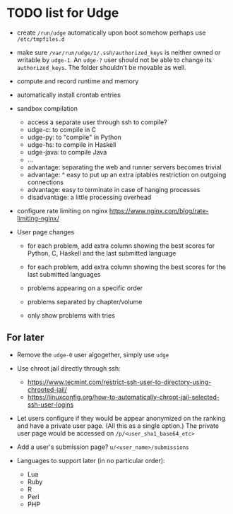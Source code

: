 TODO list for Udge
==================

* create `/run/udge` automatically upon boot somehow
  perhaps use `/etc/tmpfiles.d`

* make sure `/var/run/udge/1/.ssh/authorized_keys` is neither owned or writable
  by `udge-1`.  An `udge-?` user should not be able to change its
  `authorized_keys`.  The folder shouldn't be movable as well.

* compute and record runtime and memory

* automatically install crontab entries

* sandbox compilation
	- access a separate user through ssh to compile?
	- udge-c: to compile in C
	- udge-py: to "compile" in Python
	- udge-hs: to compile in Haskell
	- udge-java: to compile Java
	- ...
	- advantage: separating the web and runner servers becomes trivial
	- advantage: ^ easy to put up an extra iptables restriction on outgoing connections
	- advantage: easy to terminate in case of hanging processes
	- disadvantage: a little processing overhead

* configure rate limiting on nginx
  https://www.nginx.com/blog/rate-limiting-nginx/

* User page changes

	- for each problem, add extra column showing the best scores for Python, C,
	  Haskell and the last submitted language

	- for each problem, add extra column showing the best scores for the last
	  submitted languages

	- problems appearing on a specific order

	- problems separated by chapter/volume

	- only show problems with tries


For later
---------

* Remove the `udge-0` user algogether, simply use `udge`

* Use chroot jail directly through ssh:
	- https://www.tecmint.com/restrict-ssh-user-to-directory-using-chrooted-jail/
	- https://linuxconfig.org/how-to-automatically-chroot-jail-selected-ssh-user-logins

* Let users configure if they would be appear anonymized on the ranking and
  have a private user page.  (All this as a single option.)
  The private user page would be accessed on `/p/<user_sha1_base64_etc>`

* Add a user's submission page?  `u/<user_name>/submissions`

* Languages to support later (in no particular order):

	- Lua
	- Ruby
	- R
	- Perl
	- PHP
